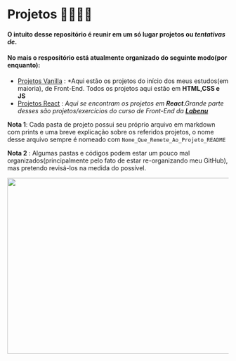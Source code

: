 # Projetos 🚧🚧🚧🚧

#### O intuito desse repositório é reunir em um só lugar projetos ou *tentativas de*.

#### No mais o respositório está atualmente organizado do seguinte modo(por enquanto):
- [Projetos Vanilla](https://github.com/Pereira-Araujo/Projetos/tree/main/Projetos_Vanilla) : *Aqui estão os projetos do início dos meus estudos(em maioria), de Front-End. Todos os projetos aqui estão em **HTML,CSS e JS** 
- [Projetos React](https://github.com/Pereira-Araujo/Projetos/tree/main/Projetos_React) : *Aqui se encontram os projetos em **React**.Grande parte desses são projetos/exercícios do curso de Front-End da [**Labenu**](https://www.labenu.com.br/)*

**Nota 1**: Cada pasta de projeto possui seu próprio arquivo em markdown com prints e uma breve explicação sobre os referidos projetos, o nome desse arquivo sempre é nomeado com `Nome_Que_Remete_Ao_Projeto_README`

**Nota 2** : Algumas pastas e códigos podem estar um pouco mal organizados(principalmente pelo fato de estar re-organizando meu GitHub), mas pretendo revisá-los na medida do possível.

<img width=600 height=400 src="https://codinginfinite.com/wp-content/uploads/2019/05/maxresdefault-1.jpg">


